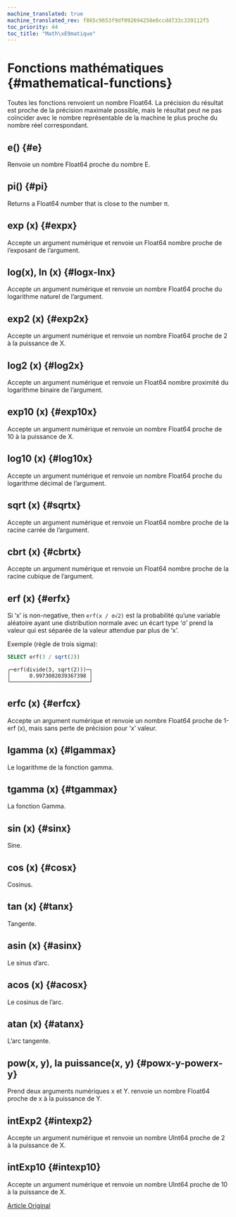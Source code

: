 ```yaml
---
machine_translated: true
machine_translated_rev: f865c9653f9df092694258e0ccdd733c339112f5
toc_priority: 44
toc_title: "Math\xE9matique"
---
```


# Fonctions mathématiques {#mathematical-functions}

Toutes les fonctions renvoient un nombre Float64. La précision du résultat est proche de la précision maximale possible, mais le résultat peut ne pas coïncider avec le nombre représentable de la machine le plus proche du nombre réel correspondant.

## e() {#e}

Renvoie un nombre Float64 proche du nombre E.

## pi() {#pi}

Returns a Float64 number that is close to the number π.

## exp (x) {#expx}

Accepte un argument numérique et renvoie un Float64 nombre proche de l’exposant de l’argument.

## log(x), ln (x) {#logx-lnx}

Accepte un argument numérique et renvoie un nombre Float64 proche du logarithme naturel de l’argument.

## exp2 (x) {#exp2x}

Accepte un argument numérique et renvoie un nombre Float64 proche de 2 à la puissance de X.

## log2 (x) {#log2x}

Accepte un argument numérique et renvoie un Float64 nombre proximité du logarithme binaire de l’argument.

## exp10 (x) {#exp10x}

Accepte un argument numérique et renvoie un nombre Float64 proche de 10 à la puissance de X.

## log10 (x) {#log10x}

Accepte un argument numérique et renvoie un nombre Float64 proche du logarithme décimal de l’argument.

## sqrt (x) {#sqrtx}

Accepte un argument numérique et renvoie un Float64 nombre proche de la racine carrée de l’argument.

## cbrt (x) {#cbrtx}

Accepte un argument numérique et renvoie un Float64 nombre proche de la racine cubique de l’argument.

## erf (x) {#erfx}

Si ‘x’ is non-negative, then `erf(x / σ√2)` est la probabilité qu’une variable aléatoire ayant une distribution normale avec un écart type ‘σ’ prend la valeur qui est séparée de la valeur attendue par plus de ‘x’.

Exemple (règle de trois sigma):

``` sql
SELECT erf(3 / sqrt(2))
```

``` text
┌─erf(divide(3, sqrt(2)))─┐
│      0.9973002039367398 │
└─────────────────────────┘
```

## erfc (x) {#erfcx}

Accepte un argument numérique et renvoie un nombre Float64 proche de 1-erf (x), mais sans perte de précision pour ‘x’ valeur.

## lgamma (x) {#lgammax}

Le logarithme de la fonction gamma.

## tgamma (x) {#tgammax}

La fonction Gamma.

## sin (x) {#sinx}

Sine.

## cos (x) {#cosx}

Cosinus.

## tan (x) {#tanx}

Tangente.

## asin (x) {#asinx}

Le sinus d’arc.

## acos (x) {#acosx}

Le cosinus de l’arc.

## atan (x) {#atanx}

L’arc tangente.

## pow(x, y), la puissance(x, y) {#powx-y-powerx-y}

Prend deux arguments numériques x et Y. renvoie un nombre Float64 proche de x à la puissance de Y.

## intExp2 {#intexp2}

Accepte un argument numérique et renvoie un nombre UInt64 proche de 2 à la puissance de X.

## intExp10 {#intexp10}

Accepte un argument numérique et renvoie un nombre UInt64 proche de 10 à la puissance de X.

[Article Original](https://clickhouse.tech/docs/en/query_language/functions/math_functions/) <!--hide-->
